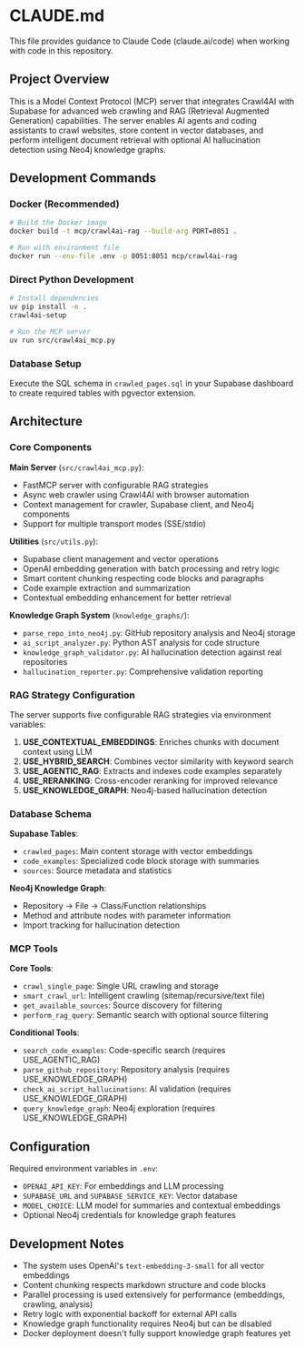 # CLAUDE.md

This file provides guidance to Claude Code (claude.ai/code) when working with code in this repository.

## Project Overview

This is a Model Context Protocol (MCP) server that integrates Crawl4AI with Supabase for advanced web crawling and RAG (Retrieval Augmented Generation) capabilities. The server enables AI agents and coding assistants to crawl websites, store content in vector databases, and perform intelligent document retrieval with optional AI hallucination detection using Neo4j knowledge graphs.

## Development Commands

### Docker (Recommended)
```bash
# Build the Docker image
docker build -t mcp/crawl4ai-rag --build-arg PORT=8051 .

# Run with environment file
docker run --env-file .env -p 8051:8051 mcp/crawl4ai-rag
```

### Direct Python Development
```bash
# Install dependencies
uv pip install -e .
crawl4ai-setup

# Run the MCP server
uv run src/crawl4ai_mcp.py
```

### Database Setup
Execute the SQL schema in `crawled_pages.sql` in your Supabase dashboard to create required tables with pgvector extension.

## Architecture

### Core Components

**Main Server** (`src/crawl4ai_mcp.py`):
- FastMCP server with configurable RAG strategies
- Async web crawler using Crawl4AI with browser automation
- Context management for crawler, Supabase client, and Neo4j components
- Support for multiple transport modes (SSE/stdio)

**Utilities** (`src/utils.py`):
- Supabase client management and vector operations
- OpenAI embedding generation with batch processing and retry logic
- Smart content chunking respecting code blocks and paragraphs
- Code example extraction and summarization
- Contextual embedding enhancement for better retrieval

**Knowledge Graph System** (`knowledge_graphs/`):
- `parse_repo_into_neo4j.py`: GitHub repository analysis and Neo4j storage
- `ai_script_analyzer.py`: Python AST analysis for code structure
- `knowledge_graph_validator.py`: AI hallucination detection against real repositories
- `hallucination_reporter.py`: Comprehensive validation reporting

### RAG Strategy Configuration

The server supports five configurable RAG strategies via environment variables:

1. **USE_CONTEXTUAL_EMBEDDINGS**: Enriches chunks with document context using LLM
2. **USE_HYBRID_SEARCH**: Combines vector similarity with keyword search
3. **USE_AGENTIC_RAG**: Extracts and indexes code examples separately
4. **USE_RERANKING**: Cross-encoder reranking for improved relevance
5. **USE_KNOWLEDGE_GRAPH**: Neo4j-based hallucination detection

### Database Schema

**Supabase Tables**:
- `crawled_pages`: Main content storage with vector embeddings
- `code_examples`: Specialized code block storage with summaries
- `sources`: Source metadata and statistics

**Neo4j Knowledge Graph**:
- Repository → File → Class/Function relationships
- Method and attribute nodes with parameter information
- Import tracking for hallucination detection

### MCP Tools

**Core Tools**:
- `crawl_single_page`: Single URL crawling and storage
- `smart_crawl_url`: Intelligent crawling (sitemap/recursive/text file)
- `get_available_sources`: Source discovery for filtering
- `perform_rag_query`: Semantic search with optional source filtering

**Conditional Tools**:
- `search_code_examples`: Code-specific search (requires USE_AGENTIC_RAG)
- `parse_github_repository`: Repository analysis (requires USE_KNOWLEDGE_GRAPH)
- `check_ai_script_hallucinations`: AI validation (requires USE_KNOWLEDGE_GRAPH)
- `query_knowledge_graph`: Neo4j exploration (requires USE_KNOWLEDGE_GRAPH)

## Configuration

Required environment variables in `.env`:
- `OPENAI_API_KEY`: For embeddings and LLM processing
- `SUPABASE_URL` and `SUPABASE_SERVICE_KEY`: Vector database
- `MODEL_CHOICE`: LLM model for summaries and contextual embeddings
- Optional Neo4j credentials for knowledge graph features

## Development Notes

- The system uses OpenAI's `text-embedding-3-small` for all vector embeddings
- Content chunking respects markdown structure and code blocks
- Parallel processing is used extensively for performance (embeddings, crawling, analysis)
- Retry logic with exponential backoff for external API calls
- Knowledge graph functionality requires Neo4j but can be disabled
- Docker deployment doesn't fully support knowledge graph features yet